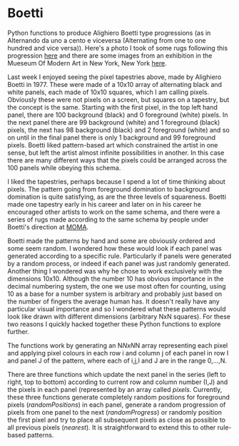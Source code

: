 Boetti
======

Python functions to produce Alighiero Boetti type progressions (as in Alternando da uno a cento e viceversa (Alternating from one to one hundred and vice versa)).  Here's a photo I took of some rugs following this progression <a href="http://www.flickr.com/photos/conchur/7758559520">here</a> and there are some images from an exhibition in the Mueseum Of Modern Art in New York, New York <a href="http://www.moma.org/interactives/exhibitions/2012/boetti/">here<a/>.

Last week I enjoyed seeing the pixel tapestries above, made by Alighiero Boetti in 1977.  These were made of a 10x10 array of alternating black and white panels, each made of 10x10 squares, which I am calling pixels.  Obviously these were not pixels on a screen, but squares on a tapestry, but the concept is the same.  Starting with the first pixel, in the top left hand panel, there are 100 background (black) and 0 foreground (white) pixels.  In the next panel there are 99 background (white) and 1 foreground (black) pixels, the next has 98 background (black) and 2 foreground (white) and so on until in the final panel there is only 1 background and 99 foreground pixels.  Boetti liked pattern-based art which constrained the artist in one sense, but left the artist almost infinite possibilities in another.  In this case there are many different ways that the pixels could be arranged across the 100 panels while obeying this schema.

I liked the tapestries, perhaps because I spend a lot of time thinking about pixels.  The pattern going from foreground domination to background domination is quite satisfying, as are the three levels of squareness.  Boetti made one tapestry early in his career and later on in his career he encouraged other artists to work on the same schema, and there were a series of rugs made according to the same schema by people under Boetti's direction at <a href="http://www.moma.org/interactives/exhibitions/2012/boetti/">MOMA<a/>.

Boetti made the patterns by hand and some are obviously ordered and some seem random.  I wondered how these would look if each panel was generated according to a specific rule.  Particularly if panels were generated by a random process, or indeed if each panel was just randomly generated.  Another thing I wondered was why he chose to work exclusively with the dimensions 10x10.  Although the number 10 has obvious importance in the decimal numbering system, the one we use most often for counting, using 10 as a base for a number system is arbitrary and probably just based on the number of fingers the average human has.  It doesn't really have any particular visual importance and so I wondered what these patterns would look like drawn with different dimensions (arbitrary NxN squares).  For these two reasons I quickly hacked together these Python functions to explore further.

The functions work by generating an N*NxN*N array representing each pixel and applying pixel colours in each row i and column j of each panel in row I and panel J of the pattern, where each of i,j,I and J are in the range 0,...,N.

There are three functions which update the next panel in the series (left to right, top to bottom) according to current row and column number (I,J) and the pixels in each panel (represented by an array called <i>pixels</i>.  Currently, these three functions generate completely random positions for foreground pixels (<i>randomPositions</i>) in each panel, generate a random progression of pixels from one panel to the next (<i>randomProgress</i>) or randomly position the first pixel and try to place all subsequent pixels as close as possible to all previous pixels (<i>nearest</i>).  It is straightforward to extend this to other rule-based patterns.


